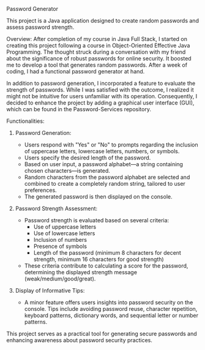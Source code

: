  Password Generator

This project is a Java application designed to create random passwords and assess password strength.

Overview:
After completion of my course in Java Full Stack, I started on creating this project following a course in Object-Oriented Effective Java Programming. The thought struck during a conversation with my friend about the significance of robust passwords for online security. It boosted me to develop a tool that generates random passwords. After a week of coding, I had a functional password generator at hand.

In addition to password generation, I incorporated a feature to evaluate the strength of passwords. While I was satisfied with the outcome, I realized it might not be intuitive for users unfamiliar with its operation. Consequently, I decided to enhance the project by adding a graphical user interface (GUI), which can be found in the Password-Services repository.

Functionalities:
1. Password Generation:
   - Users respond with "Yes" or "No" to prompts regarding the inclusion of uppercase letters, lowercase letters, numbers, or symbols.
   - Users specify the desired length of the password.
   - Based on user input, a password alphabet—a string containing chosen characters—is generated.
   - Random characters from the password alphabet are selected and combined to create a completely random string, tailored to user preferences.
   - The generated password is then displayed on the console.

2. Password Strength Assessment:
   - Password strength is evaluated based on several criteria:
     - Use of uppercase letters
     - Use of lowercase letters
     - Inclusion of numbers
     - Presence of symbols
     - Length of the password (minimum 8 characters for decent strength, minimum 16 characters for good strength)
   - These criteria contribute to calculating a score for the password, determining the displayed strength message (weak/medium/good/great).

3. Display of Informative Tips:
   - A minor feature offers users insights into password security on the console. Tips include avoiding password reuse, character repetition, keyboard patterns, dictionary words, and sequential letter or number patterns.

This project serves as a practical tool for generating secure passwords and enhancing awareness about password security practices.